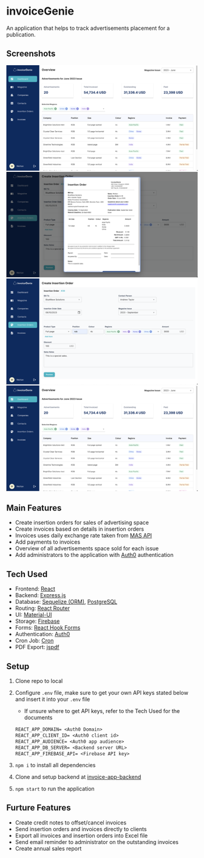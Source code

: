 # invoiceGenie

An application that helps to track advertisements placement for a publication.

## Screenshots

![](src/screenshots/Overview.png)
![](src/screenshots/Insertion-Orders.png)
![](src/screenshots/Create-Insertion-Orders.png)
![](src/screenshots/Overview.png)

## Main Features

- Create insertion orders for sales of advertising space
- Create invoices based on details in insertion orders
- Invoices uses daily exchange rate taken from [MAS API](https://www.mas.gov.sg/statistics/exchange-rates)
- Add payments to invoices
- Overview of all advertisements space sold for each issue
- Add administrators to the application with [Auth0](https://auth0.com/) authentication

## Tech Used

- Frontend: [React](https://react.dev/)
- Backend: [Express.js](https://expressjs.com/)
- Database: [Sequelize (ORM)](https://sequelize.org/), [PostgreSQL](https://www.postgresql.org/)
- Routing: [React Router](https://reactrouter.com/en/main)
- UI: [Material-UI](https://mui.com/)
- Storage: [Firebase](https://firebase.google.com/)
- Forms: [React Hook Forms](https://react-hook-form.com/)
- Authentication: [Auth0](https://auth0.com/)
- Cron Job: [Cron](https://www.npmjs.com/package/cron)
- PDF Export: [jspdf](https://www.npmjs.com/package/jspdf)

## Setup

1. Clone repo to local

2. Configure `.env` file, make sure to get your own API keys stated below and insert it into your `.env` file

   - If unsure where to get API keys, refer to the Tech Used for the documents

   ```
   REACT_APP_DOMAIN= <Auth0 Domain>
   REACT_APP_CLIENT_ID= <Auth0 client id>
   REACT_APP_AUDIENCE= <Auth0 app audience>
   REACT_APP_DB_SERVER= <Backend server URL>
   REACT_APP_FIREBASE_API= <Firebase API key>
   ```

3. `npm i` to install all dependencies

4. Clone and setup backend at [invoice-app-backend](https://github.com/hWeitian/invoice-app-backend)

5. `npm start` to run the application

## Furture Features

- Create credit notes to offset/cancel invoices
- Send insertion orders and invoices directly to clients
- Export all invoices and insertion orders into Excel file
- Send email reminder to administrator on the outstanding invoices
- Create annual sales report
